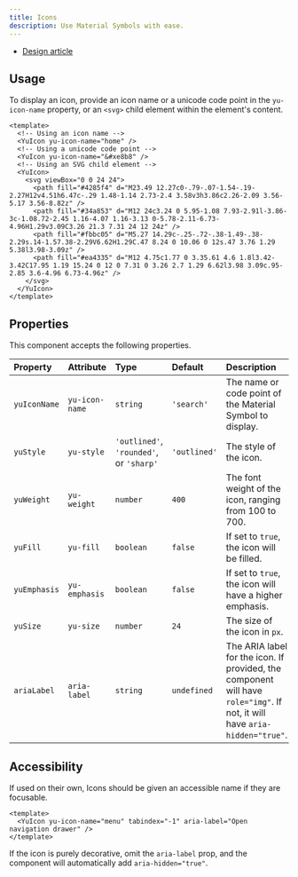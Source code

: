 ```yaml
---
title: Icons
description: Use Material Symbols with ease.
---
```


- [Design article](https://m3.material.io/styles/icons)

## Usage

To display an icon, provide an icon name or a unicode code point in the `yu-icon-name` property, or an `<svg>` child element within the element's content.

```vue
<template>
  <!-- Using an icon name -->
  <YuIcon yu-icon-name="home" />
  <!-- Using a unicode code point -->
  <YuIcon yu-icon-name="&#xe8b8" />
  <!-- Using an SVG child element -->
  <YuIcon>
    <svg viewBox="0 0 24 24">
      <path fill="#4285f4" d="M23.49 12.27c0-.79-.07-1.54-.19-2.27H12v4.51h6.47c-.29 1.48-1.14 2.73-2.4 3.58v3h3.86c2.26-2.09 3.56-5.17 3.56-8.82z" />
      <path fill="#34a853" d="M12 24c3.24 0 5.95-1.08 7.93-2.91l-3.86-3c-1.08.72-2.45 1.16-4.07 1.16-3.13 0-5.78-2.11-6.73-4.96H1.29v3.09C3.26 21.3 7.31 24 12 24z" />
      <path fill="#fbbc05" d="M5.27 14.29c-.25-.72-.38-1.49-.38-2.29s.14-1.57.38-2.29V6.62H1.29C.47 8.24 0 10.06 0 12s.47 3.76 1.29 5.38l3.98-3.09z" />
      <path fill="#ea4335" d="M12 4.75c1.77 0 3.35.61 4.6 1.8l3.42-3.42C17.95 1.19 15.24 0 12 0 7.31 0 3.26 2.7 1.29 6.62l3.98 3.09c.95-2.85 3.6-4.96 6.73-4.96z" />
    </svg>
  </YuIcon>
</template>
```

## Properties

This component accepts the following properties.

| Property | Attribute | Type | Default | Description |
| :- | :- | :- | :- | :- |
| `yuIconName` | `yu-icon-name` | `string` | `'search'` | The name or code point of the Material Symbol to display. |
| `yuStyle` | `yu-style` | `'outlined'`, `'rounded'`, or `'sharp'` | `'outlined'` | The style of the icon. |
| `yuWeight` | `yu-weight` | `number` | `400` | The font weight of the icon, ranging from 100 to 700. |
| `yuFill` | `yu-fill` | `boolean` | `false` | If set to `true`, the icon will be filled. |
| `yuEmphasis` | `yu-emphasis` | `boolean` | `false` | If set to `true`, the icon will have a higher emphasis. |
| `yuSize` | `yu-size` | `number` | `24` | The size of the icon in `px`. |
| `ariaLabel` | `aria-label` | `string` | `undefined` | The ARIA label for the icon. If provided, the component will have `role="img"`. If not, it will have `aria-hidden="true"`. |

## Accessibility

If used on their own, Icons should be given an accessible name if they are focusable.

```vue
<template>
  <YuIcon yu-icon-name="menu" tabindex="-1" aria-label="Open navigation drawer" />
</template>
```

If the icon is purely decorative, omit the `aria-label` prop, and the component will automatically add `aria-hidden="true"`.
